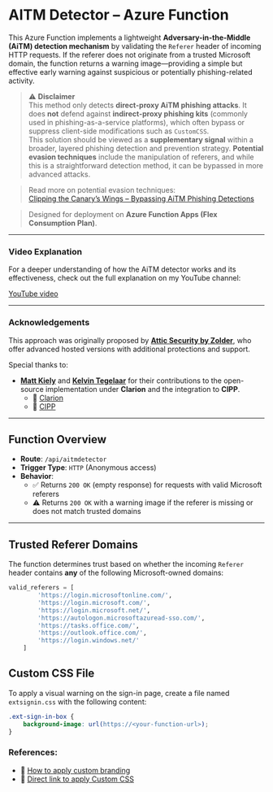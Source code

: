 # AITM Detector – Azure Function

This Azure Function implements a lightweight **Adversary-in-the-Middle (AiTM) detection mechanism** by validating the `Referer` header of incoming HTTP requests. If the referer does not originate from a trusted Microsoft domain, the function returns a warning image—providing a simple but effective early warning against suspicious or potentially phishing-related activity.

> ⚠️ **Disclaimer**  
> This method only detects **direct-proxy AiTM phishing attacks**. It does **not** defend against **indirect-proxy phishing kits** (commonly used in phishing-as-a-service platforms), which often bypass or suppress client-side modifications such as `CustomCSS`.  
> This solution should be viewed as a **supplementary signal** within a broader, layered phishing detection and prevention strategy.
 **Potential evasion techniques** include the manipulation of referers, and while this is a straightforward detection method, it can be bypassed in more advanced attacks.
 
> Read more on potential evasion techniques:  
> [Clipping the Canary’s Wings – Bypassing AiTM Phishing Detections](https://insights.spotit.be/2024/06/03/clipping-the-canarys-wings-bypassing-aitm-phishing-detections/)

> Designed for deployment on **Azure Function Apps (Flex Consumption Plan)**.

---

### Video Explanation

For a deeper understanding of how the AiTM detector works and its effectiveness, check out the full explanation on my YouTube channel:

[YouTube video](https://youtu.be/hd2ueDxTWNU)

---

### Acknowledgements

This approach was originally proposed by **[Attic Security by Zolder](https://atticsecurity.com/en/aitm/)**, who offer advanced hosted versions with additional protections and support.

Special thanks to:
- **[Matt Kiely](https://github.com/HuskyHacks)** and **[Kelvin Tegelaar](https://github.com/KelvinTegelaar)** for their contributions to the open-source implementation under **Clarion** and the integration to **CIPP**.
  - 🔗 [Clarion](https://github.com/HuskyHacks/clarion)
  - 🔗 [CIPP](https://cipp.app/)

---

## Function Overview

- **Route**: `/api/aitmdetector`
- **Trigger Type**: `HTTP` (Anonymous access)
- **Behavior**:
  - ✅ Returns `200 OK` (empty response) for requests with valid Microsoft referers
  - ⚠️ Returns `200 OK` with a warning image if the referer is missing or does not match trusted domains

---

## Trusted Referer Domains

The function determines trust based on whether the incoming `Referer` header contains **any** of the following Microsoft-owned domains:

```python
valid_referers = [
        'https://login.microsoftonline.com/',
        'https://login.microsoft.com/',
        'https://login.microsoft.net/',
        'https://autologon.microsoftazuread-sso.com/',
        'https://tasks.office.com/',
        'https://outlook.office.com/',
        'https://login.windows.net/'
    ]
```

## Custom CSS File

To apply a visual warning on the sign-in page, create a file named `extsignin.css` with the following content:

```css
.ext-sign-in-box {
    background-image: url(https://<your-function-url>);
}
```

### References:
  - 🔗 [How to apply custom branding](https://learn.microsoft.com/en-us/entra/fundamentals/how-to-customize-branding)
  - 🔗 [Direct link to apply Custom CSS](https://entra.microsoft.com/#view/Microsoft_AAD_UsersAndTenants/CompanyBrandingOverview.ReactView)